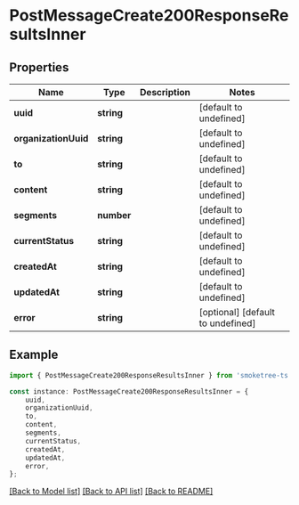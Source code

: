# PostMessageCreate200ResponseResultsInner


## Properties

Name | Type | Description | Notes
------------ | ------------- | ------------- | -------------
**uuid** | **string** |  | [default to undefined]
**organizationUuid** | **string** |  | [default to undefined]
**to** | **string** |  | [default to undefined]
**content** | **string** |  | [default to undefined]
**segments** | **number** |  | [default to undefined]
**currentStatus** | **string** |  | [default to undefined]
**createdAt** | **string** |  | [default to undefined]
**updatedAt** | **string** |  | [default to undefined]
**error** | **string** |  | [optional] [default to undefined]

## Example

```typescript
import { PostMessageCreate200ResponseResultsInner } from 'smoketree-ts';

const instance: PostMessageCreate200ResponseResultsInner = {
    uuid,
    organizationUuid,
    to,
    content,
    segments,
    currentStatus,
    createdAt,
    updatedAt,
    error,
};
```

[[Back to Model list]](../README.md#documentation-for-models) [[Back to API list]](../README.md#documentation-for-api-endpoints) [[Back to README]](../README.md)
